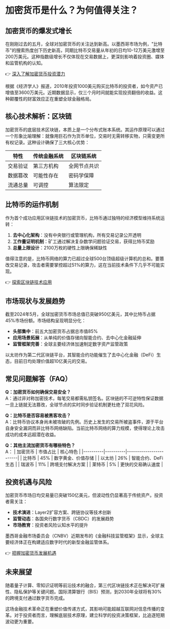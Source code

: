 # 加密货币是什么？为何值得关注？

## 加密货币的爆发式增长
在刚刚过去的五月，全球对加密货币的关注达到新高。以墨西哥市场为例，"比特币"的搜索热度创下历史新高，同期比特币交易量从年初的日均10-12万美元激增至200万美元。这种指数级增长不仅体现在交易数据上，更深刻影响着投资圈、媒体和监管机构的认知。

👉 [深入了解加密货币投资潜力](https://bit.ly/okx_welcome)

根据《经济学人》报道，2010年投资1000美元购买比特币的投资者，如今资产已增值至3600万美元。近期数据显示，仅三个月时间就能实现投资翻倍的收益。这种颠覆性的财富效应正在重塑全球金融格局。

## 核心技术解析：区块链
加密货币的底层技术区块链，本质上是一个分布式账本系统。其运作原理可以通过一个形象比喻理解：就像用巨石作为货币单位，交易时无需转移实物，只需变更所有权记录。这种设计确保了三大核心优势：

| 特性        | 传统金融系统 | 区块链系统       |
|-------------|--------------|------------------|
| 交易验证    | 第三方机构   | 全网节点共识     |
| 数据篡改    | 可能性存在   | 密码学保障       |
| 流通总量    | 可调控       | 算法限定         |

## 比特币的运作机制
作为首个成功应用区块链技术的加密货币，比特币通过独特的经济模型维持系统运转：

1. **去中心化架构**：没有中央银行或管理机构，所有交易记录公开透明
2. **工作量证明机制**：矿工通过解决复杂数学问题验证交易，获得比特币奖励
3. **总量上限设计**：2100万枚的硬性上限确保稀缺性

值得注意的是，比特币网络的算力已超过全球500台顶级超级计算机的总和。要篡改交易记录，攻击者需要掌控超过51%的算力，这在当前技术条件下几乎不可能实现。

👉 [探索区块链技术应用](https://bit.ly/okx_welcome)

## 市场现状与发展趋势
截至2024年5月，全球加密货币市场总值已突破950亿美元，其中比特币占据45%市场份额。市场结构呈现明显分化：

- **头部集中**：前五大加密货币占据总市值85%
- **应用场景拓展**：从单纯的价值存储向智能合约、去中心化金融延伸
- **监管框架完善**：全球主要经济体加速制定数字资产监管政策

以太坊作为第二代区块链平台，其智能合约功能催生了去中心化金融（DeFi）生态，目前日均处理价值超10亿美元的交易。

## 常见问题解答（FAQ）

**Q：加密货币如何确保交易安全？**  
A：通过非对称加密技术，每笔交易都需私钥签名。区块链的不可逆特性保证数据一旦上链就无法篡改，全球节点的实时同步验证机制更杜绝了双花风险。

**Q：比特币是否容易被黑客攻击？**  
A：比特币协议本身尚未被攻破的先例。历史上发生的交易所被盗事件，源于平台自身安全漏洞而非比特币网络缺陷。当前比特币网络的算力规模，使得理论上攻击成功的成本远超潜在收益。

**Q：其他主流加密货币有哪些特色？**  
A：
| 加密货币 | 市值占比 | 核心特色               |
|----------|----------|------------------------|
| 比特币   | 45%      | 数字黄金、价值存储     |
| 以太坊   | 26%      | 智能合约、DeFi生态     |
| 瑞波币   | 11%      | 跨境支付解决方案       |
| 莱特币   | 5%       | 更快的交易确认速度     |

## 投资机遇与风险
加密货币市场日均交易量已突破150亿美元，但波动性仍显著高于传统资产。投资者需关注：

- **技术演进**：Layer2扩容方案、跨链协议等技术创新
- **监管动态**：各国央行数字货币（CBDC）的发展趋势
- **市场教育**：投资者风险认知水平的提升

墨西哥金融市场委员会（CNBV）近期发布的《金融科技监管框架》显示，全球主要经济体正在构建适应数字时代的新型金融监管体系。

👉 [把握加密货币发展机遇](https://bit.ly/okx_welcome)

## 未来展望
随着量子计算、零知识证明等前沿技术的融合，第三代区块链技术正在解决可扩展性、隐私保护等关键问题。国际清算银行（BIS）预测，到2030年全球将有30%的跨境支付通过数字货币完成。

这场金融技术革命正在重塑价值传递方式，其影响可能超越互联网对信息传播的变革。对于投资者而言，理解底层技术原理，建立科学的投资决策框架，比追逐短期波动更为重要。
